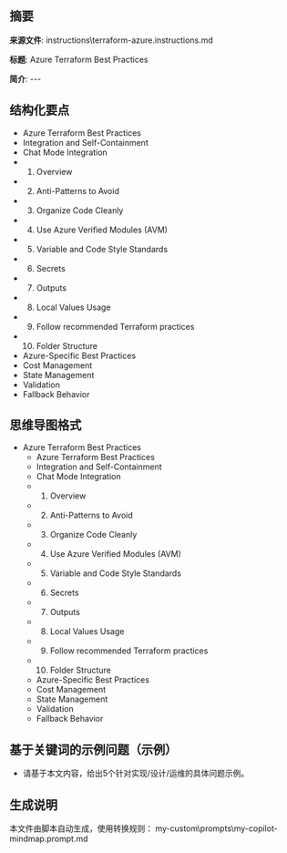 ## 摘要

**来源文件**: instructions\terraform-azure.instructions.md

**标题**: Azure Terraform Best Practices

**简介**: ---

## 结构化要点

- Azure Terraform Best Practices
- Integration and Self-Containment
- Chat Mode Integration
- 1. Overview
- 2. Anti-Patterns to Avoid
- 3. Organize Code Cleanly
- 4. Use Azure Verified Modules (AVM)
- 5. Variable and Code Style Standards
- 6. Secrets
- 7. Outputs
- 8. Local Values Usage
- 9. Follow recommended Terraform practices
- 10. Folder Structure
- Azure-Specific Best Practices
- Cost Management
- State Management
- Validation
- Fallback Behavior

## 思维导图格式

- Azure Terraform Best Practices
  - Azure Terraform Best Practices
  - Integration and Self-Containment
  - Chat Mode Integration
  - 1. Overview
  - 2. Anti-Patterns to Avoid
  - 3. Organize Code Cleanly
  - 4. Use Azure Verified Modules (AVM)
  - 5. Variable and Code Style Standards
  - 6. Secrets
  - 7. Outputs
  - 8. Local Values Usage
  - 9. Follow recommended Terraform practices
  - 10. Folder Structure
  - Azure-Specific Best Practices
  - Cost Management
  - State Management
  - Validation
  - Fallback Behavior

## 基于关键词的示例问题（示例）

- 请基于本文内容，给出5个针对实现/设计/运维的具体问题示例。

## 生成说明

本文件由脚本自动生成，使用转换规则： my-custom\prompts\my-copilot-mindmap.prompt.md
